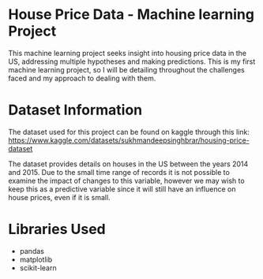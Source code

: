 # House Price Data - Machine learning Project
This machine learning project seeks insight into housing price data in the US, addressing multiple hypotheses and making predictions. This is my first machine learning project, so I will be detailing throughout the challenges faced and my approach to dealing with them.
# Dataset Information
The dataset used for this project can be found on kaggle through this link: https://www.kaggle.com/datasets/sukhmandeepsinghbrar/housing-price-dataset

The dataset provides details on houses in the US between the years 2014 and 2015. Due to the small time range of records it is not possible to examine the impact of changes to this variable, however we may wish to keep this as a predictive variable since it will still have an influence on house prices, even if it is small.
# Libraries Used
* pandas
* matplotlib
* scikit-learn
